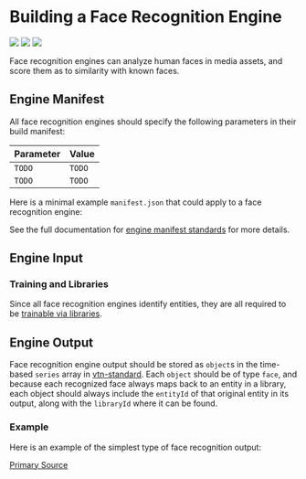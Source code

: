 # Building a Face Recognition Engine

![](badge/API/Yes/green)
![](badge/Search/Yes/green)
![](badge/UI/Yes/green)

Face recognition engines can analyze human faces in media assets, and score them as to similarity with known faces.

## Engine Manifest

All face recognition engines should specify the following parameters in their build manifest:

| Parameter | Value |
| --------- | ----- |
| `TODO` | `TODO` |
| `TODO` | `TODO` |

Here is a minimal example `manifest.json` that could apply to a face recognition engine:

<!--TODO: Define [](manifest.example.json ':include :type=code javascript')-->

See the full documentation for [engine manifest standards](/engines/standards/engine-manifest/) for more details.

## Engine Input

<!-- TODO -->

### Training and Libraries

Since all face recognition engines identify entities, they are all required to be [trainable via libraries](/libraries/engines).

## Engine Output

Face recognition engine output should be stored as `object`s in the time-based `series` array in [vtn-standard](/engines/standards/engine-output/).
Each `object` should be of type `face`, and because each recognized face always maps back to an entity in a library, each object should always include the `entityId` of that original entity in its output, along with the `libraryId` where it can be found.


### Example
Here is an example of the simplest type of face recognition output:

[](vtn-standard.example.json ':include :type=code json')

[Primary Source](https://github.com/veritone/core-graphql-server/blob/master/dal/taskOutputConversionUtil.js#L133)

